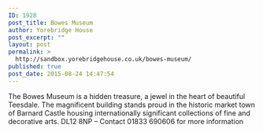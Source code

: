 ```yaml
---
ID: 1928
post_title: Bowes Museum
author: Yorebridge House
post_excerpt: ""
layout: post
permalink: >
  http://sandbox.yorebridgehouse.co.uk/bowes-museum/
published: true
post_date: 2015-08-24 14:47:54
---
```

The Bowes Museum is a hidden treasure, a jewel in the heart of beautiful Teesdale. The magnificent building stands proud in the historic market town of Barnard Castle housing internationally significant collections of fine and decorative arts. DL12 8NP – Contact 01833 690606 for more information